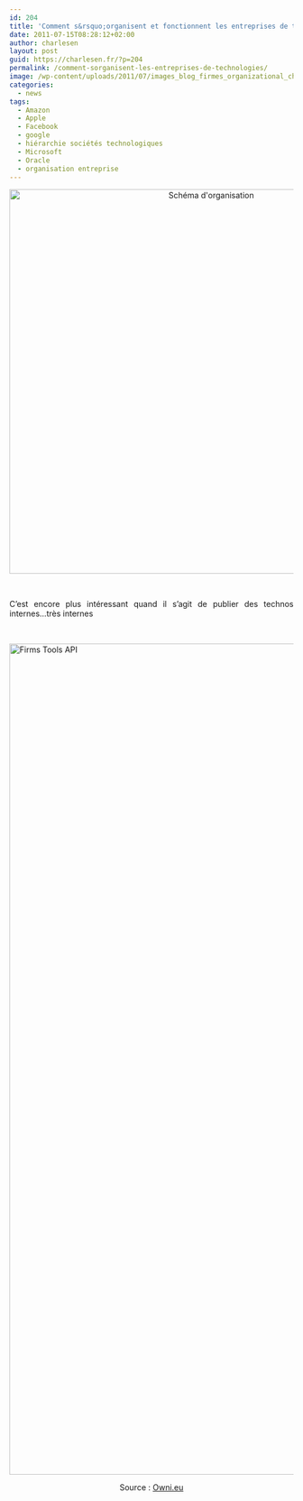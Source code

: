 ```yaml
---
id: 204
title: 'Comment s&rsquo;organisent et fonctionnent les entreprises de technologie'
date: 2011-07-15T08:28:12+02:00
author: charlesen
layout: post
guid: https://charlesen.fr/?p=204
permalink: /comment-sorganisent-les-entreprises-de-technologies/
image: /wp-content/uploads/2011/07/images_blog_firmes_organizational_charts.png
categories:
  - news
tags:
  - Amazon
  - Apple
  - Facebook
  - google
  - hiérarchie sociétés technologiques
  - Microsoft
  - Oracle
  - organisation entreprise
---
```

<p style="text-align: center;">
  <img loading="lazy" class=" size-full wp-image-202" style="display: block; margin-left: auto; margin-right: auto;" title="Schéma d'organisation" src="https://charlesen.fr/wp-content/uploads/2011/07/images_blog_firmes_organizational_charts.png" alt="Schéma d'organisation" width="700" height="682" srcset="https://charlesen.fr/wp-content/uploads/2011/07/images_blog_firmes_organizational_charts.png 700w, https://charlesen.fr/wp-content/uploads/2011/07/images_blog_firmes_organizational_charts-300x292.png 300w" sizes="(max-width: 700px) 100vw, 700px" />
</p>

<!--more-->

<p style="text-align: center;">
   
</p>

<p style="text-align: justify;">
  C&rsquo;est encore plus intéressant quand il s&rsquo;agit de publier des technos internes&#8230;très internes
</p>

<p style="text-align: justify;">
   
</p>

<img loading="lazy" class=" size-full wp-image-203" style="display: block; margin-left: auto; margin-right: auto;" title="Firms Tools API" src="https://charlesen.fr/wp-content/uploads/2011/07/images_blog_firms_tools_apis.png" alt="Firms Tools API" width="688" height="1474" srcset="https://charlesen.fr/wp-content/uploads/2011/07/images_blog_firms_tools_apis.png 688w, https://charlesen.fr/wp-content/uploads/2011/07/images_blog_firms_tools_apis-140x300.png 140w, https://charlesen.fr/wp-content/uploads/2011/07/images_blog_firms_tools_apis-478x1024.png 478w, https://charlesen.fr/wp-content/uploads/2011/07/images_blog_firms_tools_apis-327x700.png 327w" sizes="(max-width: 688px) 100vw, 688px" /> 

<p style="text-align: center;">
  Source : <a title="Voir le site ..." href="http://owni.eu/2011/07/01/how-tech-companies-really-work/">Owni.eu</a>
</p>